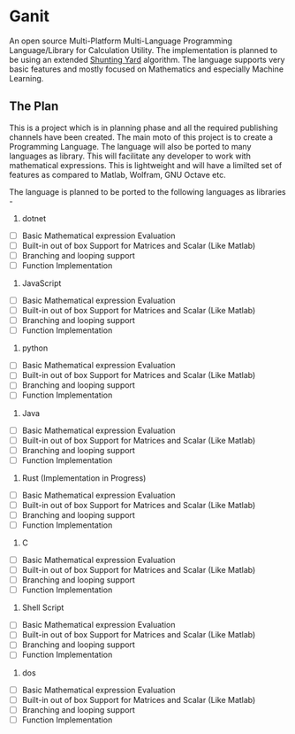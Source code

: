 # Ganit
An open source Multi-Platform Multi-Language Programming Language/Library for Calculation Utility. The implementation is planned to be using an extended [Shunting Yard](https://en.wikipedia.org/wiki/Shunting-yard_algorithm) algorithm. The language supports very basic features and mostly focused on Mathematics and especially Machine Learning.

## The Plan

This is a project which is in planning phase and all the required publishing channels have been created. The main moto of this project is to create a Programming Language. The language will also be ported to many languages as library. This will facilitate any developer to work with mathematical expressions. This is lightweight and will have a limilted set of features as compared to Matlab, Wolfram, GNU Octave etc.

The language is planned to be ported to the following languages as libraries -

1. dotnet
- [ ] Basic Mathematical expression Evaluation
- [ ] Built-in out of box Support for Matrices and Scalar (Like Matlab)
- [ ] Branching and looping support
- [ ] Function Implementation
1. JavaScript
- [ ] Basic Mathematical expression Evaluation
- [ ] Built-in out of box Support for Matrices and Scalar (Like Matlab)
- [ ] Branching and looping support
- [ ] Function Implementation
1. python
- [ ] Basic Mathematical expression Evaluation
- [ ] Built-in out of box Support for Matrices and Scalar (Like Matlab)
- [ ] Branching and looping support
- [ ] Function Implementation
1. Java
- [ ] Basic Mathematical expression Evaluation
- [ ] Built-in out of box Support for Matrices and Scalar (Like Matlab)
- [ ] Branching and looping support
- [ ] Function Implementation
1. Rust (Implementation in Progress)
- [ ] Basic Mathematical expression Evaluation
- [ ] Built-in out of box Support for Matrices and Scalar (Like Matlab)
- [ ] Branching and looping support
- [ ] Function Implementation
1. C
- [ ] Basic Mathematical expression Evaluation
- [ ] Built-in out of box Support for Matrices and Scalar (Like Matlab)
- [ ] Branching and looping support
- [ ] Function Implementation
1. Shell Script
- [ ] Basic Mathematical expression Evaluation
- [ ] Built-in out of box Support for Matrices and Scalar (Like Matlab)
- [ ] Branching and looping support
- [ ] Function Implementation
1. dos
- [ ] Basic Mathematical expression Evaluation
- [ ] Built-in out of box Support for Matrices and Scalar (Like Matlab)
- [ ] Branching and looping support
- [ ] Function Implementation
